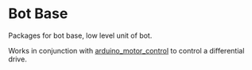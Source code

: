 # Bot Base

Packages for bot base, low level unit of bot.

Works in conjunction with [arduino_motor_control](https://github.com/phildue/arduino_motor_control.git) to control a differential drive.

